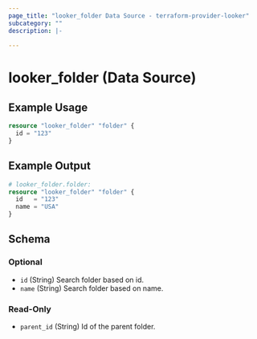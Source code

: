 ```yaml
---
page_title: "looker_folder Data Source - terraform-provider-looker"
subcategory: ""
description: |-
  
---
```

# looker_folder (Data Source)

## Example Usage
```terraform
resource "looker_folder" "folder" {
  id = "123"
}
```
## Example Output
```terraform
# looker_folder.folder:
resource "looker_folder" "folder" {
  id   = "123"
  name = "USA"
}
```
<!-- schema generated by tfplugindocs -->
## Schema

### Optional

- `id` (String) Search folder based on id.
- `name` (String) Search folder based on name.

### Read-Only

- `parent_id` (String) Id of the parent folder.
